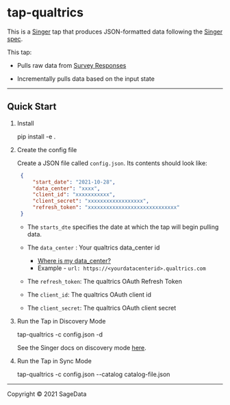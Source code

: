 # tap-qualtrics

This is a [Singer](https://singer.io) tap that produces JSON-formatted data
following the [Singer
spec](https://github.com/singer-io/getting-started/blob/master/SPEC.md).

This tap:

- Pulls raw data from [Survey Responses](https://api.qualtrics.com/api-reference/b3A6NjEwNDM-get-response-export-file)

- Incrementally pulls data based on the input state

---

## Quick Start

1. Install

    pip install -e .

2. Create the config file

   Create a JSON file called `config.json`. Its contents should look like:

   ```json
    {
        "start_date": "2021-10-28",
        "data_center": "xxxx",
        "client_id": "xxxxxxxxxxx",
        "client_secret": "xxxxxxxxxxxxxxxxxx",
        "refresh_token": "xxxxxxxxxxxxxxxxxxxxxxxxxxxxx"
    }
    ```

   - The `starts_dte` specifies the date at which the tap will begin pulling data.

   - The `data_center` : Your qualtrics data_center id
     - [Where is my data_center?](https://api.qualtrics.com/api-reference/ZG9jOjg3NjYzMw-base-url-and-datacenter-i-ds)
     - Example - `url: https://<yourdatacenterid>.qualtrics.com`

   - The `refresh_token`: The qualtrics OAuth Refresh Token
   - The `client_id`: The qualtrics OAuth client id
   - The `client_secret`: The qualtrics OAuth client secret
   

4. Run the Tap in Discovery Mode

    tap-qualtrics -c config.json -d

   See the Singer docs on discovery mode
   [here](https://github.com/singer-io/getting-started/blob/master/docs/DISCOVERY_MODE.md#discovery-mode).

5. Run the Tap in Sync Mode

    tap-qualtrics -c config.json --catalog catalog-file.json

---

Copyright &copy; 2021 SageData
